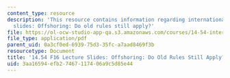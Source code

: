 ```yaml
---
content_type: resource
description: 'This resource contains information regarding international trade lecture
  slides: Offshoring: Do old rules still apply?'
file: https://ol-ocw-studio-app-qa.s3.amazonaws.com/courses/14-54-international-trade-fall-2016/3aa16594efb27467117406a9c5d85e44_MIT14_54F16_Lecture_25.pdf
file_type: application/pdf
parent_uid: 0a3cf0ed-6939-75d3-35fc-a7aad8469f3b
resourcetype: Document
title: '14.54 F16 Lecture Slides: Offshoring: Do Old Rules Still Apply?'
uid: 3aa16594-efb2-7467-1174-06a9c5d85e44
---
```

